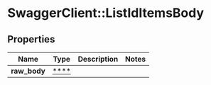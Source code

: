 # SwaggerClient::ListIdItemsBody

## Properties
Name | Type | Description | Notes
------------ | ------------- | ------------- | -------------
**raw_body** | [****](.md) |  | 

